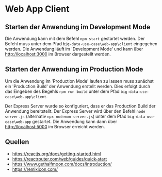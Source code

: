 # Web App Client

## Starten der Anwendung im Development Mode

Die Anwendung kann mit dem Befehl `npm start` gestartet werden. 
Der Befehl muss unter dem Pfad `big-data-use-case\web-app\client` eingegeben werden.
Die Anwendung läuft im 'Development Mode' und kann über [http://localhost:3000](http://localhost:3000) im Browser dargestellt werden.

## Starten der Anwendung im Production Mode
Um die Anwendung im 'Production Mode' laufen zu lassen muss zunächst ein 'Production Build' der Anwendung erstellt werden. 
Dies erfolgt durch das Eingeben des Begehls `npm run build` unter dem Pfad `big-data-use-case\web-app\client`.

Der Express Server wurde so konfiguriert, dass er das Production Build der Anwendung bereitstellt.
Der Express Server wird über den Befehl `node server.js` (alternativ `npx nodemon server.js`) unter dem Pfad `big-data-use-case\web-app` gestartet.
Die Anwendung kann dann über [http://localhost:5000](http://localhost:5000) im Browser erreicht werden.

## Quellen
- https://reactjs.org/docs/getting-started.html
- https://reactrouter.com/web/guides/quick-start
- https://www.gethalfmoon.com/docs/introduction/
- https://remixicon.com/